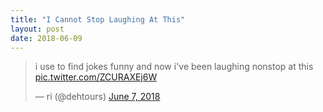 ```yaml
---
title: "I Cannot Stop Laughing At This"
layout: post
date: 2018-06-09
---
```


<blockquote class="twitter-tweet" data-lang="en"><p lang="en" dir="ltr">i use to find jokes funny and now i&#39;ve been laughing nonstop at this <a href="https://t.co/ZCURAXEj6W">pic.twitter.com/ZCURAXEj6W</a></p>&mdash; ri (@dehtours) <a href="https://twitter.com/dehtours/status/1004551264833757184?ref_src=twsrc%5Etfw">June 7, 2018</a></blockquote>
<script async src="https://platform.twitter.com/widgets.js" charset="utf-8"></script>
